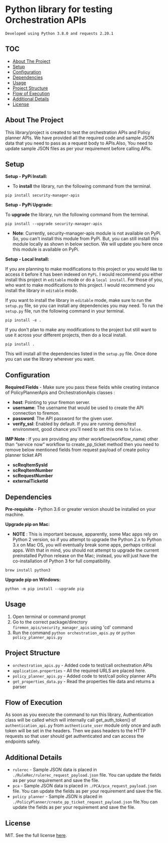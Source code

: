 # Python library for testing Orchestration APIs
`Developed using Python 3.8.0 and requests 2.20.1`

## TOC
<!-- TABLE OF CONTENTS -->
* [About The Project](#about-the-project)
* [Setup](#setup)
* [Configuration](#configuration)
* [Dependencies](#dependencies)
* [Usage](#usage)
* [Project Structure](#project-structure)
* [Flow of Execution](#flow-of-execution)
* [Additional Details](#additional-details)
* [License](#license)


## About The Project
This library/project is created to test the orchestration APIs and Policy planner APIs.
We have provided all the required code and sample JSON data that you need to pass as a request body to APIs.Also, You need to update sample JSON files as per your requirement before calling APIs.

## Setup

**Setup - PyPi Install:**
* To **install** the library, run the following command from the terminal.

```console
pip install security-manager-apis
```

**Setup - PyPi Upgrade:**

To **upgrade** the library, run the following command from the terminal.

```console
pip install --upgrade security-manager-apis
```
* __Note__: Currently, security-manager-apis module is not available on PyPi. So, you can't install this module from PyPi.
But, you can still install this module locally as shown in below section.
We will update you here once this module is available on PyPi. 

**Setup - Local Install:**

If you are planning to make modifications to this project or you would like to access it
before it has been indexed on `PyPi`. I would recommend you either install this project
in `editable` mode or do a `local install`. For those of you, who want to make modifications
to this project. I would recommend you install the library in `editable` mode.

If you want to install the library in `editable` mode, make sure to run the `setup.py`
file, so you can install any dependencies you may need. To run the `setup.py` file,
run the following command in your terminal.

```console
pip install -e .
```

If you don't plan to make any modifications to the project but still want to use it across
your different projects, then do a local install.

```console
pip install .
```

This will install all the dependencies listed in the `setup.py` file. Once done
you can use the library wherever you want.

## Configuration
__Required Fields__ - Make sure you pass these fields while creating instance of PolicyPlannerApis and
OrchestrationApis classes :
* __host__: Pointing to your firemon server.
* __username__: The username that would be used to create the API connection to firemon.
* __password__: The API password for the given user.
* __verify_ssl__: Enabled by default. If you are running demo/test environment, good chance you'll need to set this one to `false`.

__IMP Note__ : If you are providing any other workflow(workflow_name) other than “service now“ workflow to create_pp_ticket method then you need to remove below mentioned fields from request payload of create policy planner ticket API
* __scReqItemSysId__
* __scReqItemNumber__
* __scRequestNumber__
* __externalTicketId__


## Dependencies
__Pre-requisite__ - Python 3.6 or greater version should be installed on your machine.

**Upgrade pip on Mac:**
* __NOTE__ : This is important because, apparently, some Mac apps rely on Python 2 version, so if you attempt to upgrade the Python 2.x to Python 3.x on Mac OS, you will eventually break some apps, perhaps critical apps.
With that in mind, you should not attempt to upgrade the current preinstalled Python release on the Mac; instead, you will just have the co-installation of Python 3 for full compatibility.
```console
brew install python3
```
**Upgrade pip on Windows:**
```console
python -m pip install --upgrade pip
```

## Usage
1. Open terminal or command prompt
2. Go to the correct package/directory `firemon_apis/security_manager_apis` using 'cd' command
3. Run the command `python orchestration_apis.py` or `python policy_planner_apis.py`


## Project Structure

* `orchestration_apis.py` - Added code to test/call orchestration APIs
* `application.properties` - All the required URLS are placed here.
* `policy_planner_apis.py` - Added code to test/call policy planner APIs
* `get_properties_data.py` - Read the properties file data and returns a parser

## Flow of Execution

As soon as you execute the command to run this library, Authentication class will be called which will internally call get_auth_token() of `authentication_api.py` from `authenticate_user` module only once and
auth token will be set in the headers.
Then we pass headers to the HTTP requests so that user should get authenticated and can access the endpoints safely.

## Additional Details
* `rulerec` - Sample JSON data is placed in `./RuleRec/rulerec_request_payload.json` file.
              You can update the fields as per your requirement and save the file.
* `pca` - Sample JSON data is placed in `./PCA/pca_request_payload.json` file.
          You can update the fields as per your requirement and save the file.
* `policy planner` - Sample JSON is placed in `./PolicyPlanner/create_pp_ticket_request_payload.json`                       file.You can update the fields as per your requirement and save the file.

## License
MIT. 
See the full license [here](LICENSE).
